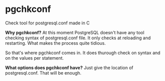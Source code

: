 # pgchkconf
Check tool for postgresql.conf made in C

**Why pgchkconf?**
At this moment PostgreSQL doesn't have any tool checking syntax of postgresql.conf file.
It only checks at reloading and restarting. What makes the process quite tidious.

So that's where pgchkconf comes in. It does thurough check on syntax and on the values per statement.

**What options does pgchkconf have?**
Just give the location of postgresql.conf. That will be enough.

